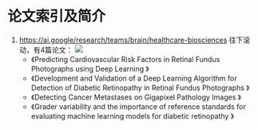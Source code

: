 # 论文索引及简介
1. https://ai.google/research/teams/brain/healthcare-biosciences
往下滚动，有4篇论文：
[![](https://github.com/Hu-Hongyan/dl-resources/blob/master/Papers/20180529172857.png)](https://ai.google/research/teams/brain/healthcare-biosciences)
	- 《Predicting Cardiovascular Risk Factors in Retinal Fundus Photographs using Deep Learning 》
	- 《Development and Validation of a Deep Learning Algorithm for Detection of Diabetic Retinopathy in Retinal Fundus Photographs 》
	- 《Detecting Cancer Metastases on Gigapixel Pathology Images 》
	- 《Grader variability and the importance of reference standards for evaluating machine learning models for diabetic retinopathy 》